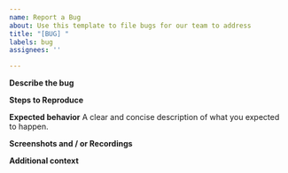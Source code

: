 ```yaml
---
name: Report a Bug
about: Use this template to file bugs for our team to address
title: "[BUG] "
labels: bug
assignees: ''

---
```


**Describe the bug**


**Steps to Reproduce**



**Expected behavior**
A clear and concise description of what you expected to happen.

**Screenshots and / or Recordings**


**Additional context**
